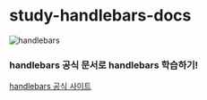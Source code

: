 # study-handlebars-docs

![handlebars](https://user-images.githubusercontent.com/62634753/174065344-ce962f3f-9517-4088-8902-b1ea3187a1af.jpg)

### handlebars 공식 문서로 handlebars 학습하기!

[handlebars 공식 사이트](https://handlebarsjs.com)